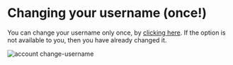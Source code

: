 # Changing your username (once!)

You can change your username only once, by [clicking here]( https://replit.com/~/cli/account/change-username?run=1). If the option is not available to you, then you have already changed it.

![account change-username](/images/misc/account-change-username.png)